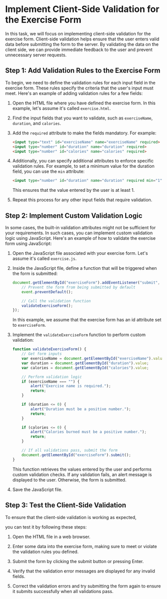 # Implement Client-Side Validation for the Exercise Form

In this task, we will focus on implementing client-side validation for the exercise form. Client-side validation helps ensure that the user enters valid data before submitting the form to the server. By validating the data on the client side, we can provide immediate feedback to the user and prevent unnecessary server requests.

## Step 1: Add Validation Rules to the Exercise Form

To begin, we need to define the validation rules for each input field in the exercise form. These rules specify the criteria that the user's input must meet. Here's an example of adding validation rules for a few fields:

1. Open the HTML file where you have defined the exercise form. In this example, let's assume it's called `exercise.html`.

2. Find the input fields that you want to validate, such as `exerciseName`, `duration`, and `calories`.

3. Add the `required` attribute to make the fields mandatory. For example:

   ```html
   <input type="text" id="exerciseName" name="exerciseName" required>
   <input type="number" id="duration" name="duration" required>
   <input type="number" id="calories" name="calories" required>
   ```

4. Additionally, you can specify additional attributes to enforce specific validation rules. For example, to set a minimum value for the duration field, you can use the `min` attribute:

   ```html
   <input type="number" id="duration" name="duration" required min="1">
   ```

   This ensures that the value entered by the user is at least 1.

5. Repeat this process for any other input fields that require validation.

## Step 2: Implement Custom Validation Logic

In some cases, the built-in validation attributes might not be sufficient for your requirements. In such cases, you can implement custom validation logic using JavaScript. Here's an example of how to validate the exercise form using JavaScript:

1. Open the JavaScript file associated with your exercise form. Let's assume it's called `exercise.js`.

2. Inside the JavaScript file, define a function that will be triggered when the form is submitted:

   ```javascript
   document.getElementById("exerciseForm").addEventListener("submit", function(event) {
       // Prevent the form from being submitted by default
       event.preventDefault();
   
       // Call the validation function
       validateExerciseForm();
   });
   ```

   In this example, we assume that the exercise form has an id attribute set to `exerciseForm`.

3. Implement the `validateExerciseForm` function to perform custom validation:

   ```javascript
   function validateExerciseForm() {
       // Get form inputs
       var exerciseName = document.getElementById("exerciseName").value;
       var duration = document.getElementById("duration").value;
       var calories = document.getElementById("calories").value;
   
       // Perform validation logic
       if (exerciseName === "") {
           alert("Exercise name is required.");
           return;
       }
   
       if (duration <= 0) {
           alert("Duration must be a positive number.");
           return;
       }
   
       if (calories <= 0) {
           alert("Calories burned must be a positive number.");
           return;
       }
   
       // If all validations pass, submit the form
       document.getElementById("exerciseForm").submit();
   }
   ```

   This function retrieves the values entered by the user and performs custom validation checks. If any validation fails, an alert message is displayed to the user. Otherwise, the form is submitted.

4. Save the JavaScript file.

## Step 3: Test the Client-Side Validation

To ensure that the client-side validation is working as expected,

 you can test it by following these steps:

1. Open the HTML file in a web browser.

2. Enter some data into the exercise form, making sure to meet or violate the validation rules you defined.

3. Submit the form by clicking the submit button or pressing Enter.

4. Verify that the validation error messages are displayed for any invalid fields.

5. Correct the validation errors and try submitting the form again to ensure it submits successfully when all validations pass.
